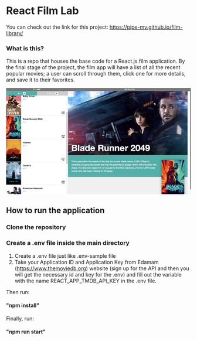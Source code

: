 # React Film Lab

You can check out the link for this project: https://pipe-mv.github.io/film-library/

### What is this?

This is a repo that houses the base code for a React.js film application. By the final stage of the project, the film app will have a list of all the recent popular movies; a user can scroll through them, click one for more details, and save it to their favorites.

![](/bladerunner.png)

## How to run the application

### Clone the repository

### Create a .env file inside the main directory

1. Create a .env file just like .env-sample file
2. Take your Application ID and Application Key from Edamam (https://www.themoviedb.org) website (sign up for the API and then you will get the necessary id and key for the .env) and fill out the variable with the name REACT_APP_TMDB_API_KEY in the .env file.

Then run:

#### "npm install"

Finally, run:

#### "npm run start"
